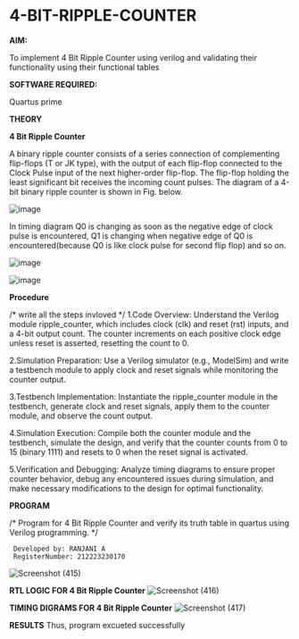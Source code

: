 # 4-BIT-RIPPLE-COUNTER

**AIM:**

To implement  4 Bit Ripple Counter using verilog and validating their functionality using their functional tables

**SOFTWARE REQUIRED:**

Quartus prime

**THEORY**

**4 Bit Ripple Counter**

A binary ripple counter consists of a series connection of complementing flip-flops (T or JK type), with the output of each flip-flop connected to the Clock Pulse input of the next higher-order flip-flop. The flip-flop holding the least significant bit receives the incoming count pulses. The diagram of a 4-bit binary ripple counter is shown in Fig. below.

![image](https://github.com/naavaneetha/4-BIT-RIPPLE-COUNTER/assets/154305477/cb4b74d4-31ab-4359-95d0-d22e67daba13)

In timing diagram Q0 is changing as soon as the negative edge of clock pulse is encountered, Q1 is changing when negative edge of Q0 is encountered(because Q0 is like clock pulse for second flip flop) and so on.

![image](https://github.com/naavaneetha/4-BIT-RIPPLE-COUNTER/assets/154305477/a573a7d6-014e-4e54-93e6-e2ac9530960b)

![image](https://github.com/naavaneetha/4-BIT-RIPPLE-COUNTER/assets/154305477/85e1958a-2fc1-49bb-9a9f-d58ccbf3663c)

**Procedure**

/* write all the steps invloved */
1.Code Overview: Understand the Verilog module ripple_counter, which includes clock (clk) and reset (rst) inputs, and a 4-bit output count. The counter increments on each positive clock edge unless reset is asserted, resetting the count to 0.

2.Simulation Preparation: Use a Verilog simulator (e.g., ModelSim) and write a testbench module to apply clock and reset signals while monitoring the counter output.

3.Testbench Implementation: Instantiate the ripple_counter module in the testbench, generate clock and reset signals, apply them to the counter module, and observe the count output.

4.Simulation Execution: Compile both the counter module and the testbench, simulate the design, and verify that the counter counts from 0 to 15 (binary 1111) and resets to 0 when the reset signal is activated.

5.Verification and Debugging: Analyze timing diagrams to ensure proper counter behavior, debug any encountered issues during simulation, and make necessary modifications to the design for optimal functionality.

**PROGRAM**

/* Program for 4 Bit Ripple Counter and verify its truth table in quartus using Verilog programming.
*/
```
 Developed by: RANJANI A 
 RegisterNumber: 212223230170
 ```
![Screenshot (415)](https://github.com/user-attachments/assets/3ceb7a55-8295-4e9a-a0fb-49236841cb32)


**RTL LOGIC FOR 4 Bit Ripple Counter**
![Screenshot (416)](https://github.com/user-attachments/assets/17e7df3f-0808-48c8-bcf0-14ae7bc88801)


**TIMING DIGRAMS FOR 4 Bit Ripple Counter**
![Screenshot (417)](https://github.com/user-attachments/assets/51e18728-480d-485e-a202-210781e06492)


**RESULTS**
Thus, program excueted successfully
